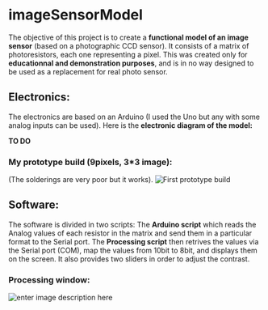 # imageSensorModel

The objective of this project is to create a **functional model of an image sensor** (based on a photographic CCD sensor). It consists of a matrix of photoresistors, each one representing a pixel.
This was created only for **educationnal and demonstration purposes**, and is in no way designed to be used as a replacement for real photo sensor.

## Electronics:
The electronics are based on an Arduino (I used the Uno but any with some analog inputs can be used). Here is the **electronic diagram of the model:**

**TO DO**

### My prototype build (9pixels, 3*3 image):
(The solderings are very poor but it works).
![First prototype build](https://raw.githubusercontent.com/nohehf/imageSensorModel/main/images/crappyPrototypeResized.jpg)
## Software:
The software is divided in two scripts: The **Arduino script** which reads the Analog values of each resistor in the matrix and send them in a particular format to the Serial port.
The **Processing script** then retrives the values via the Serial port (COM), map the values from 10bit to 8bit, and displays them on the screen. It also provides two sliders in order to adjust the contrast.

### Processing window:
![enter image description here](https://raw.githubusercontent.com/nohehf/imageSensorModel/main/images/softwareScreenshot.png)

